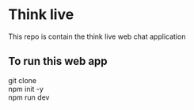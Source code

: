 # Think live
This repo is contain the think live web chat application

## To run this web app
git clone <url> <br>
npm init -y <br>
npm run dev <br>
